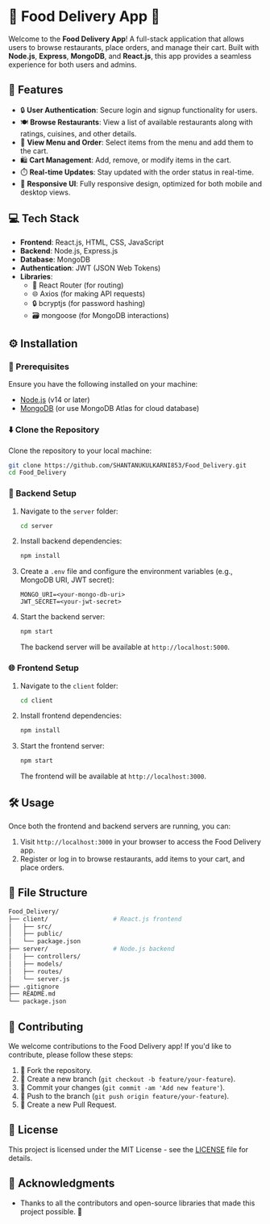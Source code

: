 

# 🍔 Food Delivery App 🚀

Welcome to the **Food Delivery App**! A full-stack application that allows users to browse restaurants, place orders, and manage their cart. Built with **Node.js**, **Express**, **MongoDB**, and **React.js**, this app provides a seamless experience for both users and admins.

## 🌟 Features

- 🔒 **User Authentication**: Secure login and signup functionality for users.
- 🍽️ **Browse Restaurants**: View a list of available restaurants along with ratings, cuisines, and other details.
- 🛒 **View Menu and Order**: Select items from the menu and add them to the cart.
- 🛍️ **Cart Management**: Add, remove, or modify items in the cart.
- ⏱️ **Real-time Updates**: Stay updated with the order status in real-time.
- 📱 **Responsive UI**: Fully responsive design, optimized for both mobile and desktop views.

## 💻 Tech Stack

- **Frontend**: React.js, HTML, CSS, JavaScript
- **Backend**: Node.js, Express.js
- **Database**: MongoDB
- **Authentication**: JWT (JSON Web Tokens)
- **Libraries**:
  - 📍 React Router (for routing)
  - 🌐 Axios (for making API requests)
  - 🔒 bcryptjs (for password hashing)
  - 🗃️ mongoose (for MongoDB interactions)

## ⚙️ Installation

### 📍 Prerequisites

Ensure you have the following installed on your machine:

- [Node.js](https://nodejs.org/) (v14 or later)
- [MongoDB](https://www.mongodb.com/) (or use MongoDB Atlas for cloud database)

### ⬇️ Clone the Repository

Clone the repository to your local machine:

```bash
git clone https://github.com/SHANTANUKULKARNI853/Food_Delivery.git
cd Food_Delivery
```

### 🔧 Backend Setup

1. Navigate to the `server` folder:

   ```bash
   cd server
   ```

2. Install backend dependencies:

   ```bash
   npm install
   ```

3. Create a `.env` file and configure the environment variables (e.g., MongoDB URI, JWT secret):

   ```env
   MONGO_URI=<your-mongo-db-uri>
   JWT_SECRET=<your-jwt-secret>
   ```

4. Start the backend server:

   ```bash
   npm start
   ```

   The backend server will be available at `http://localhost:5000`.

### 🌐 Frontend Setup

1. Navigate to the `client` folder:

   ```bash
   cd client
   ```

2. Install frontend dependencies:

   ```bash
   npm install
   ```

3. Start the frontend server:

   ```bash
   npm start
   ```

   The frontend will be available at `http://localhost:3000`.

## 🛠️ Usage

Once both the frontend and backend servers are running, you can:

1. Visit `http://localhost:3000` in your browser to access the Food Delivery app.
2. Register or log in to browse restaurants, add items to your cart, and place orders.

## 📂 File Structure

```bash
Food_Delivery/
├── client/                  # React.js frontend
│   ├── src/                 
│   ├── public/
│   └── package.json
├── server/                  # Node.js backend
│   ├── controllers/
│   ├── models/
│   ├── routes/
│   └── server.js
├── .gitignore
├── README.md
└── package.json
```

## 🤝 Contributing

We welcome contributions to the Food Delivery app! If you'd like to contribute, please follow these steps:

1. 🍴 Fork the repository.
2. 🌿 Create a new branch (`git checkout -b feature/your-feature`).
3. 📝 Commit your changes (`git commit -am 'Add new feature'`).
4. 🚀 Push to the branch (`git push origin feature/your-feature`).
5. 🔀 Create a new Pull Request.

## 📜 License

This project is licensed under the MIT License - see the [LICENSE](LICENSE) file for details.

## 🙏 Acknowledgments

- Thanks to all the contributors and open-source libraries that made this project possible. 🎉

